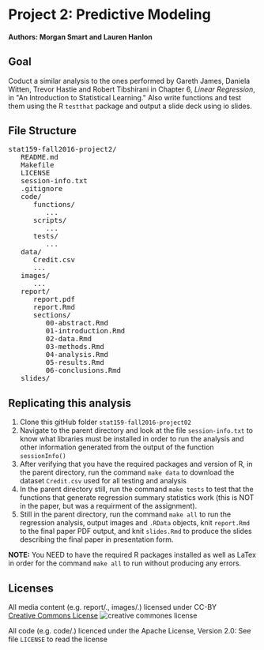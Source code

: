 # Project 2: Predictive Modeling

#### Authors: Morgan Smart and Lauren Hanlon

## Goal
Coduct a similar analysis to the ones performed by Gareth James, Daniela Witten, Trevor Hastie and Robert Tibshirani in Chapter 6, *Linear Regression*, in "An Introduction to Statistical Learning." Also write functions and test them using the R `testthat` package and output a slide deck using io slides.

## File Structure
<pre>
stat159-fall2016-project2/
   README.md
   Makefile
   LICENSE
   session-info.txt
   .gitignore
   code/
      functions/
         ...
      scripts/
         ...
      tests/
         ...
   data/
      Credit.csv
      ...
   images/
      ...
   report/
      report.pdf
      report.Rmd
      sections/
         00-abstract.Rmd
         01-introduction.Rmd
         02-data.Rmd
         03-methods.Rmd
         04-analysis.Rmd
         05-results.Rmd
         06-conclusions.Rmd
   slides/
</pre>


## Replicating this analysis
1. Clone this gitHub folder `stat159-fall2016-project02`
2. Navigate to the parent directory and look at the file `session-info.txt` to know what libraries must be installed in order to run the analysis and other information generated from the output of the function `sessionInfo()`
3.  After verifying that you have the required packages and version of R, in the parent directory, run the command `make data` to download the dataset `Credit.csv` used for all testing and analysis
4. In the parent directory still, run the command `make tests` to test that the functions that generate regression summary statistics work (this is NOT in the paper, but was a requirment of the assignment).
5. Still in the parent directory, run the command `make all` to run the regression analysis, output images and `.RData` objects, knit `report.Rmd` to the final paper PDF output, and knit `slides.Rmd` to produce the slides describing the final paper in presentation form.

**NOTE:** You NEED to have the required R packages installed as well as LaTex in order for the command `make all` to run without producing any errors. 

## Licenses

All media content (e.g. report/., images/.) licensed under CC-BY  
[Creative Commons License](http://creativecommons.org/licenses/by-sa/4.0/) 
![creative commones license](https://i.creativecommons.org/l/by-sa/4.0/88x31.png)

All code (e.g. code/.) licenced under the Apache License, Version 2.0: See file `LICENSE` to read the license


